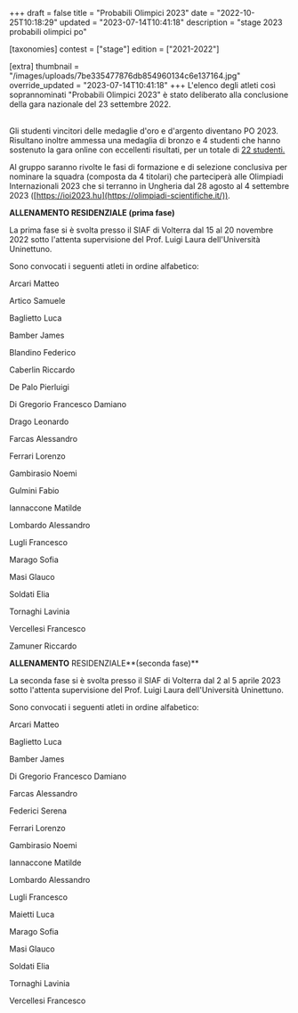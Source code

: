 +++
draft = false
title = "Probabili Olimpici 2023"
date = "2022-10-25T10:18:29"
updated = "2023-07-14T10:41:18"
description = "stage 2023 probabili olimpici po"

[taxonomies]
contest = ["stage"]
edition = ["2021-2022"]

[extra]
thumbnail = "/images/uploads/7be335477876db854960134c6e137164.jpg"
override_updated = "2023-07-14T10:41:18"
+++
L'elenco degli atleti così soprannominati "Probabili Olimpici 2023" è stato deliberato alla conclusione della gara nazionale del 23 settembre 2022.

<br/>Gli studenti vincitori delle medaglie d'oro e d'argento diventano PO 2023. Risultano inoltre ammessa una medaglia di bronzo e 4 studenti che hanno sostenuto la gara online con eccellenti risultati, per un totale di [22 studenti.](/oldsite/224/PO_2023_-_sito.xlsx)

Al gruppo saranno rivolte le fasi di formazione e di selezione conclusiva per nominare la squadra (composta da 4 titolari) che parteciperà alle Olimpiadi Internazionali 2023 che si terranno in Ungheria dal 28 agosto al 4 settembre 2023 ([https://ioi2023.hu](https://olimpiadi-scientifiche.it/)).

**ALLENAMENTO RESIDENZIALE (prima fase)**

La prima fase si è svolta presso il SIAF di Volterra dal 15 al 20 novembre 2022 sotto l'attenta supervisione del Prof. Luigi Laura dell'Università Uninettuno.

Sono convocati i seguenti atleti in ordine alfabetico:

Arcari Matteo

Artico Samuele

Baglietto Luca

Bamber James

Blandino Federico

Caberlin Riccardo

De Palo Pierluigi

Di Gregorio Francesco Damiano

Drago Leonardo

Farcas Alessandro

Ferrari Lorenzo

Gambirasio Noemi

Gulmini Fabio

Iannaccone Matilde

Lombardo Alessandro

Lugli Francesco

Marago Sofia

Masi Glauco

Soldati Elia

Tornaghi Lavinia

Vercellesi Francesco

Zamuner Riccardo

**ALLENAMENTO** RESIDENZIALE**(seconda fase)** 

La seconda fase si è svolta presso il SIAF di Volterra dal 2 al 5 aprile 2023 sotto l'attenta supervisione del Prof. Luigi Laura dell'Università Uninettuno.

Sono convocati i seguenti atleti in ordine alfabetico:

Arcari Matteo

Baglietto Luca

Bamber James

Di Gregorio Francesco Damiano

Farcas Alessandro

Federici Serena

Ferrari Lorenzo

Gambirasio Noemi

Iannaccone Matilde

Lombardo Alessandro

Lugli Francesco

Maietti Luca

Marago Sofia

Masi Glauco

Soldati Elia

Tornaghi Lavinia

Vercellesi Francesco